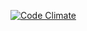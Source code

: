 [![Code Climate](https://img.shields.io/codeclimate/maintainability/Studen4/DICT_python_education_-_-.svg)](https://codeclimate.com/github/Studen4/DICT_python_education_-_-)

